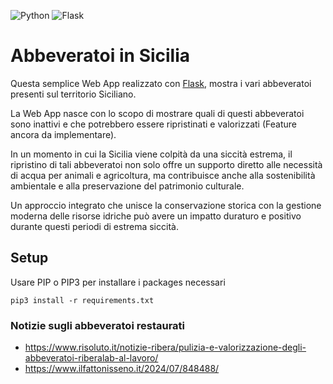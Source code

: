 ![Python](https://img.shields.io/badge/python-3670A0?style=for-the-badge&logo=python&logoColor=ffdd54) ![Flask](https://img.shields.io/badge/flask-%23000.svg?style=for-the-badge&logo=flask&logoColor=white)

# Abbeveratoi in Sicilia
Questa semplice Web App realizzato con [Flask](https://flask.palletsprojects.com/en/3.0.x/), mostra i vari abbeveratoi presenti sul territorio Siciliano. 

La Web App nasce con lo scopo di mostrare quali di questi abbeveratoi sono inattivi e che potrebbero essere ripristinati e valorizzati (Feature ancora da implementare).

In un momento in cui la Sicilia viene colpità da una siccità estrema, il ripristino di tali abbeveratoi non solo offre un supporto diretto alle necessità di acqua per animali e agricoltura, ma contribuisce anche alla sostenibilità ambientale e alla preservazione del patrimonio culturale. 

Un approccio integrato che unisce la conservazione storica con la gestione moderna delle risorse idriche può avere un impatto duraturo e positivo durante questi periodi di estrema siccità.

## Setup
Usare PIP o PIP3 per installare i packages necessari
```
pip3 install -r requirements.txt
```


### Notizie sugli abbeveratoi restaurati
- https://www.risoluto.it/notizie-ribera/pulizia-e-valorizzazione-degli-abbeveratoi-riberalab-al-lavoro/
- https://www.ilfattonisseno.it/2024/07/848488/

